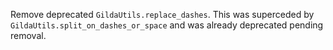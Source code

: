 Remove deprecated `GildaUtils.replace_dashes`. This was superceded by `GildaUtils.split_on_dashes_or_space` and was already deprecated pending removal.
